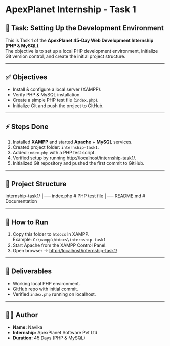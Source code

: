 # ApexPlanet Internship - Task 1

## 📌 Task: Setting Up the Development Environment

This is Task 1 of the **ApexPlanet 45-Day Web Development Internship (PHP & MySQL)**.  
The objective is to set up a local PHP development environment, initialize Git version control, and create the initial project structure.

---

## ✅ Objectives
- Install & configure a local server (XAMPP).
- Verify PHP & MySQL installation.
- Create a simple PHP test file (`index.php`).
- Initialize Git and push the project to GitHub.

---

## ⚡ Steps Done
1. Installed **XAMPP** and started **Apache** + **MySQL** services.  
2. Created project folder: `internship-task1`.  
3. Added `index.php` with a PHP test script.  
4. Verified setup by running [http://localhost/internship-task1/](http://localhost/internship-task1/).  
5. Initialized Git repository and pushed the first commit to GitHub.  

---

## 📂 Project Structure

internship-task1/
│── index.php # PHP test file
│── README.md # Documentation


---

## 🚀 How to Run
1. Copy this folder to `htdocs` in XAMPP.  
   Example: `C:\xampp\htdocs\internship-task1`  
2. Start Apache from the XAMPP Control Panel.  
3. Open browser → [http://localhost/internship-task1/](http://localhost/internship-task1/)  

---

## 📜 Deliverables
- Working local PHP environment.  
- GitHub repo with initial commit.  
- Verified `index.php` running on localhost.  

---

## 👨‍💻 Author
- **Name:** Navika
- **Internship:** ApexPlanet Software Pvt Ltd  
- **Duration:** 45 Days (PHP & MySQL)